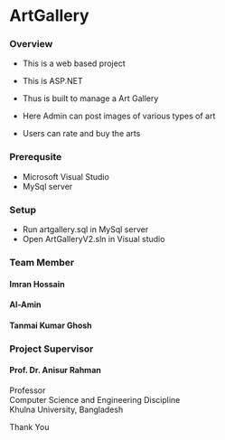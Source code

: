 # ArtGallery

### Overview

* This is a web based project

* This is ASP.NET

* Thus is built to manage a Art Gallery
* Here Admin can post images of various types of art
* Users can rate and buy the arts

### Prerequsite
* Microsoft Visual Studio
* MySql server

### Setup
* Run artgallery.sql in MySql server
* Open ArtGalleryV2.sln in Visual studio

### Team Member
#### Imran Hossain
#### Al-Amin
#### Tanmai Kumar Ghosh

### Project Supervisor
#### Prof. Dr. Anisur Rahman
  Professor<br/>
  Computer Science and Engineering Discipline<br/>
  Khulna University, Bangladesh

Thank You
  
